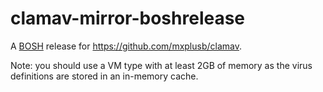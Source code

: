 clamav-mirror-boshrelease
=========================

A [BOSH](https://bosh.io) release for https://github.com/mxplusb/clamav.

Note:  you should use a VM type with at least 2GB of memory as the virus
definitions are stored in an in-memory cache.
